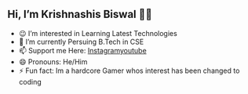 ## Hi, I’m Krishnashis Biswal 💖✨

- 😉 I’m interested in Learning Latest Technologies
- 👀 I’m currently Persuing B.Tech in CSE
- 📫 Support me Here: [Instagram](https://www.instagram.com/darklegendfreefire/)[youtube](https://www.youtube.com/@darklegendfreefire)
- 😄 Pronouns: He/Him
- ⚡ Fun fact: Im a hardcore Gamer whos interest has been changed to coding

<!---
krishnashisbiswal/krishnashisbiswal is a ✨ special ✨ repository because its `README.md` (this file) appears on your GitHub profile.
You can click the Preview link to take a look at your changes.
--->
